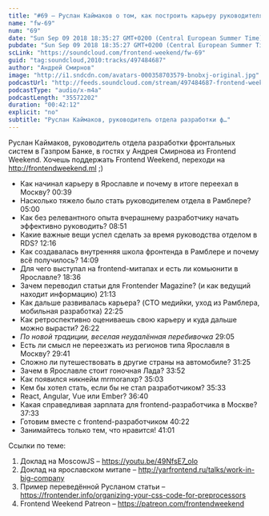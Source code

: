 ```yaml
---
title: "#69 – Руслан Каймаков о том, как построить карьеру руководителя в мире разработки"
name: "fw-69"
num: "69"
date: "Sun Sep 09 2018 18:35:27 GMT+0200 (Central European Summer Time)"
pubdate: "Sun Sep 09 2018 18:35:27 GMT+0200 (Central European Summer Time)"
scLink: "https://soundcloud.com/frontend-weekend/fw-69"
guid: "tag:soundcloud,2010:tracks/497484687"
author: "Андрей Смирнов"
image: "http://i1.sndcdn.com/avatars-000358703579-bnobxj-original.jpg"
podcastUrl: "http://feeds.soundcloud.com/stream/497484687-frontend-weekend-fw-69.m4a"
podcastType: "audio/x-m4a"
podcastLength: "35572202"
duration: "00:42:12"
explicit: "no"
subtitle: "Руслан Каймаков, руководитель отдела разработки ф…"
---
```

Руслан Каймаков, руководитель отдела разработки фронтальных систем в Газпром Банке, в гостях у Андрея Смирнова из Frontend Weekend. Хочешь поддержать Frontend Weekend, переходи на http://frontendweekend.ml ;)

- Как начинал карьеру в Ярославле и почему в итоге переехал в Москву? 00:39
- Насколько тяжело было стать руководителем отдела в Рамблере? 05:00
- Как без релевантного опыта вчерашнему разработчику начать эффективно руководить? 08:51
- Какие важные вещи успел сделать за время руководства отделом в RDS? 12:16
- Как создавалась внутренняя школа фронтенда в Рамблере и почему всё получилось? 14:09
- Для чего выступал на frontend-митапах и есть ли комьюнити в Ярославле? 18:36
- Зачем переводил статьи для Frontender Magazine? (и как ведущий находит информацию) 21:13
- Как дальше развивалась карьера? (CTO медийки, уход из Рамблера, мобильная разработка) 22:25
- Как ретроспективно оцениваешь свою карьеру и куда дальше можно вырасти? 26:22
- *По новой традиции, веселая неудалённая перебивочка* 29:05
- Есть ли смысл не переезжать из регионов типа Ярославля в Москву? 29:41
- Сложно ли путешествовать в другие страны на автомобиле? 31:25
- Зачем в Ярославле стоит гоночная Лада? 33:52
- Как появился никнейм mrmoranxp? 35:03
- Кем бы хотел стать, если бы не стал разработчиком? 35:33
- React, Angular, Vue или Ember? 36:40
- Какая справедливая зарплата для frontend-разработчика в Москве? 37:33
- Готовим вместе с frontend-разработчиком 40:22
- Занимайтесь только тем, что нравится! 41:01

Ссылки по теме:
1) Доклад на MoscowJS – https://youtu.be/49NfsE7_olo
2) Доклад на ярославском митапе – http://yarfrontend.ru/talks/work-in-big-company
3) Пример переведённой Русланом статьи – https://frontender.info/organizing-your-css-code-for-preprocessors
4) Frontend Weekend Patreon – https://patreon.com/frontendweekend